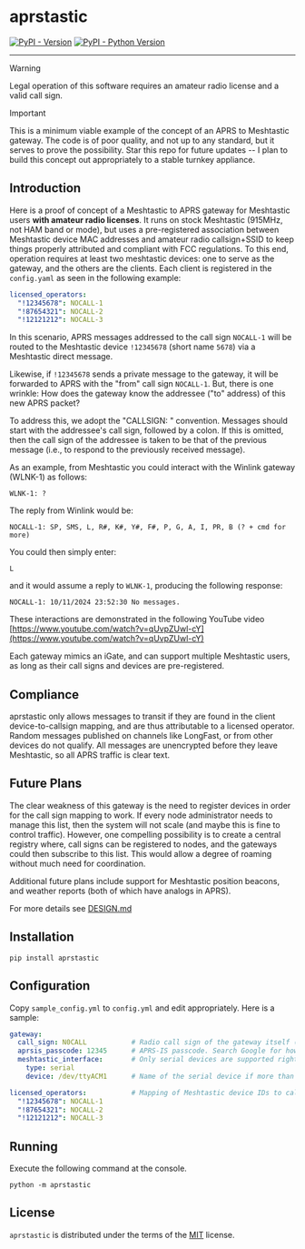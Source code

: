 # aprstastic

[![PyPI - Version](https://img.shields.io/pypi/v/aprstastic.svg)](https://pypi.org/project/aprstastic)
[![PyPI - Python Version](https://img.shields.io/pypi/pyversions/aprstastic.svg)](https://pypi.org/project/aprstastic)

-----

> [!WARNING]
> Legal operation of this software requires an amateur radio license and a valid call sign. 

> [!IMPORTANT]
> This is a minimum viable example of the concept of an APRS to Meshtastic gateway. The code is of poor quality, and not up to any standard, but it serves to prove the possibility. Star this repo for future updates -- I plan to build this concept out appropriately to a stable turnkey appliance.

## Introduction
Here is a proof of concept of a Meshtastic to APRS gateway for Meshtastic users **with amateur radio licenses**. It runs on stock Meshtastic (915MHz, not HAM band or mode), but uses a pre-registered association between Meshtastic device MAC addresses and amateur radio callsign+SSID to keep things properly attributed and compliant with FCC regulations. To this end, operation requires at least two meshtastic devices: one to serve as the gateway, and the others are the clients. Each client is registered in the `config.yaml` as seen in the following example:

```yaml
licensed_operators:
  "!12345678": NOCALL-1
  "!87654321": NOCALL-2
  "!12121212": NOCALL-3
```

In this scenario, APRS messages addressed to the call sign `NOCALL-1` will be routed to the Meshtastic device `!12345678` (short name `5678`) via a Meshtastic direct message.

Likewise, if `!12345678` sends a private message to the gateway, it will be forwarded to APRS with the "from" call sign `NOCALL-1`. But, there is one wrinkle: How does the gateway know the addressee ("to" address) of this new APRS packet?

To address this, we adopt the "CALLSIGN: " convention. Messages should start with the addressee's call sign, followed by a colon. If this is omitted, then the call sign of the addressee is taken to be that of the previous message (i.e., to respond to the previously received message).

As an example, from Meshtastic you could interact with the Winlink gateway (WLNK-1) as follows:

```
WLNK-1: ?
```

The reply from Winlink would be:

```
NOCALL-1: SP, SMS, L, R#, K#, Y#, F#, P, G, A, I, PR, B (? + cmd for more)
```

You could then simply enter:

```
L
```

and it would assume a reply to `WLNK-1`, producing the following response:
   

```
NOCALL-1: 10/11/2024 23:52:30 No messages.
```

These interactions are demonstrated in the following YouTube video [https://www.youtube.com/watch?v=qUvpZUwl-cY](https://www.youtube.com/watch?v=qUvpZUwl-cY)

Each gateway mimics an iGate, and can support multiple Meshtastic users, as long as their call signs and devices are pre-registered.

## Compliance
aprstastic only allows messages to transit if they are found in the client device-to-callsign mapping, and are thus attributable to a licensed operator. Random messages published on channels like LongFast, or from other devices do not qualify. All messages are unencrypted before they leave Meshtastic, so all APRS traffic is clear text.


## Future Plans
The clear weakness of this gateway is the need to register devices in order for the call sign mapping to work. If every node administrator needs to manage this list, then the system will not scale (and maybe this is fine to control traffic). However, one compelling possibility is to create a central registry where, call signs can be registered to nodes, and the gateways could then subscribe to this list. This would allow a degree of roaming without much need for coordination.

Additional future plans include support for Meshtastic position beacons, and weather reports (both of which have analogs in APRS).

For more details see [DESIGN.md](https://github.com/afourney/aprstastic/blob/main/DESIGN.md)


## Installation

```console
pip install aprstastic
```

## Configuration
Copy `sample_config.yml` to `config.yml` and edit appropriately. Here is a sample:

```yml
gateway:
  call_sign: N0CALL           # Radio call sign of the gateway itself (analogy, iGate's call sign) 
  aprsis_passcode: 12345      # APRS-IS passcode. Search Google for how to get this
  meshtastic_interface:       # Only serial devices are supported right now
    type: serial
    device: /dev/ttyACM1      # Name of the serial device if more than one

licensed_operators:           # Mapping of Meshtastic device IDs to call signs
  "!12345678": NOCALL-1
  "!87654321": NOCALL-2
  "!12121212": NOCALL-3

```

## Running 
Execute the following command at the console.

```shell
python -m aprstastic
```

## License

`aprstastic` is distributed under the terms of the [MIT](https://spdx.org/licenses/MIT.html) license.
